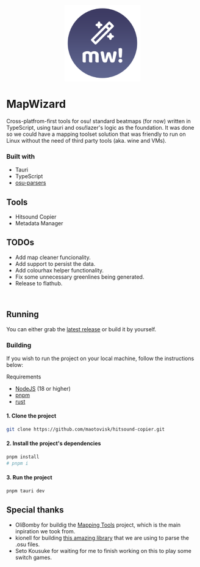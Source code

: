 <p align="center"><img src="app-icon.png" alt="logo" width="200"/></p>

# MapWizard

Cross-platfrom-first tools for osu! standard beatmaps (for now) written in TypeScript, using tauri and osu!lazer's logic as the foundation. It was done so we could have a mapping toolset solution that was friendly to run on Linux without the need of third party tools (aka. wine and VMs).

### Built with

- Tauri
- TypeScript
- [osu-parsers](https://github.com/kionell/osu-parsers)

## Tools

- Hitsound Copier
- Metadata Manager

## TODOs

- Add map cleaner funcionality.
- Add support to persist the data.
- Add colourhax helper functionality.
- Fix some unnecessary greenlines being generated.
- Release to flathub.

<br/>

## Running

You can either grab the [latest release](https://github.com/octo-org/octo-repo/releases/latest) or build it by yourself.

### Building

If you wish to run the project on your local machine, follow the instructions below:

Requirements

- [NodeJS](https://nodejs.org/en) (18 or higher)
- [pnpm](https://pnpm.io/)
- [rust](https://rustup.rs/)

#### 1. Clone the project

```bash
git clone https://github.com/maotovisk/hitsound-copier.git
```

#### 2. Install the project's dependencies

```bash
pnpm install
# pnpm i
```

#### 3. Run the project

```bash
pnpm tauri dev
```

## Special thanks

- OliBomby for buildig the [Mapping Tools](https://github.com/OliBomby/Mapping_Tools) project, which is the main inpiration we took from.
- kionell for building [this amazing library](https://github.com/kionell/osu-parsers) that we are using to parse the .osu files.
- Seto Kousuke for waiting for me to finish working on this to play some switch games.
